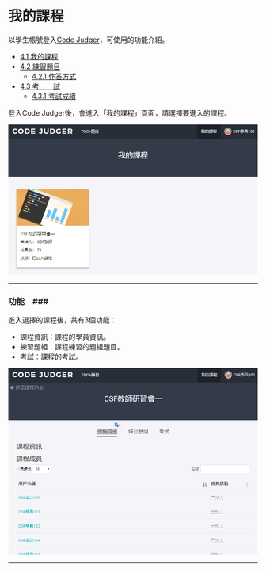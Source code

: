 # 我的課程 #

以學生帳號登入[Code Judger](http://www.codejudger.com)，可使用的功能介紹。

* [4.1 我的課程](https://neochen2701.gitbooks.io/codejudger/content/part4/4-1myclass.html)
* [4.2 練習題目](https://neochen2701.gitbooks.io/codejudger/content/part4/4-2myclass.html)
  * [4.2.1 作答方式](https://neochen2701.gitbooks.io/codejudger/content/part4/4-2-1myclass.html)
* [4.3 考　　試](https://neochen2701.gitbooks.io/codejudger/content/part4/4-3myclass.html)
  * [4.3.1 考試成績](https://neochen2701.gitbooks.io/codejudger/content/part4/4-3-1myclass.html)


登入Code Judger後，會進入「我的課程」頁面，請選擇要進入的課程。

![](/assets/cjmds01myclass-00.png)

---

### 功能　###

進入選擇的課程後，共有3個功能：

* 課程資訊：課程的學員資訊。
* 練習題組：課程練習的題組題目。
* 考試：課程的考試。

![](/assets/cjmds01myclass-01-info.png)


---









